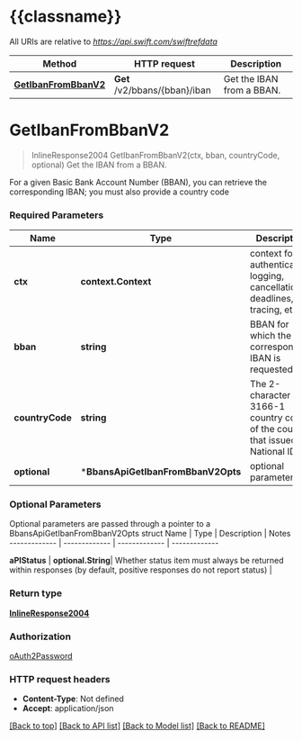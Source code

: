 # {{classname}}

All URIs are relative to *https://api.swift.com/swiftrefdata*

Method | HTTP request | Description
------------- | ------------- | -------------
[**GetIbanFromBbanV2**](BbansApi.md#GetIbanFromBbanV2) | **Get** /v2/bbans/{bban}/iban | Get the IBAN from a BBAN.

# **GetIbanFromBbanV2**
> InlineResponse2004 GetIbanFromBbanV2(ctx, bban, countryCode, optional)
Get the IBAN from a BBAN.

For a given Basic Bank Account Number (BBAN), you can retrieve the corresponding IBAN; you must also provide a country code

### Required Parameters

Name | Type | Description  | Notes
------------- | ------------- | ------------- | -------------
 **ctx** | **context.Context** | context for authentication, logging, cancellation, deadlines, tracing, etc.
  **bban** | **string**| BBAN for which the corresponding IBAN is requested | 
  **countryCode** | **string**| The 2-character ISO 3166-1 country code of the country that issued the National ID | 
 **optional** | ***BbansApiGetIbanFromBbanV2Opts** | optional parameters | nil if no parameters

### Optional Parameters
Optional parameters are passed through a pointer to a BbansApiGetIbanFromBbanV2Opts struct
Name | Type | Description  | Notes
------------- | ------------- | ------------- | -------------


 **aPIStatus** | **optional.String**| Whether status item must always be returned within responses (by default, positive responses do not report status) | 

### Return type

[**InlineResponse2004**](inline_response_200_4.md)

### Authorization

[oAuth2Password](../README.md#oAuth2Password)

### HTTP request headers

 - **Content-Type**: Not defined
 - **Accept**: application/json

[[Back to top]](#) [[Back to API list]](../README.md#documentation-for-api-endpoints) [[Back to Model list]](../README.md#documentation-for-models) [[Back to README]](../README.md)


